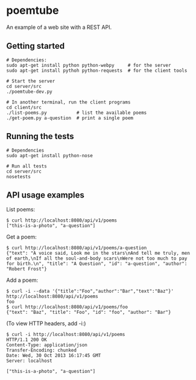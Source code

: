 poemtube
========

An example of a web site with a REST API.

Getting started
---------------

    # Dependencies:
    sudo apt-get install python python-webpy     # for the server
    sudo apt-get install pythoh python-requests  # for the client tools

    # Start the server
    cd server/src
    ./poemtube-dev.py

    # In another terminal, run the client programs
    cd client/src
    ./list-poems.py           # list the available poems
    ./get-poem.py a-question  # print a single poem

Running the tests
-----------------

    # Dependencies
    sudo apt-get install python-nose

    # Run all tests
    cd server/src
    nosetests

API usage examples
------------------

List poems:

    $ curl http://localhost:8080/api/v1/poems
    ["this-is-a-photo", "a-question"]

Get a poem:

    $ curl http://localhost:8080/api/v1/poems/a-question
    {"text": "A voice said, Look me in the stars\nAnd tell me truly, men of earth,\nIf all the soul-and-body scars\nWere not too much to pay for birth.\n", "title": "A Question", "id": "a-question", "author": "Robert Frost"}

Add a poem:

    $ curl -i --data '{"title":"Foo","author":"Bar","text":"Baz"}' http://localhost:8080/api/v1/poems
    foo
    $ curl http://localhost:8080/api/v1/poems/foo
    {"text": "Baz", "title": "Foo", "id": "foo", "author": "Bar"}

(To view HTTP headers, add -i:)

    $ curl -i http://localhost:8080/api/v1/poems
    HTTP/1.1 200 OK
    Content-Type: application/json
    Transfer-Encoding: chunked
    Date: Wed, 30 Oct 2013 16:17:45 GMT
    Server: localhost

    ["this-is-a-photo", "a-question"]

